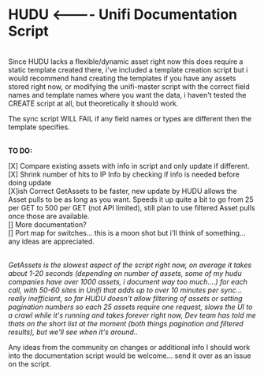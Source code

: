 <h1>HUDU <---- Unifi Documentation Script</h1><br>
Since HUDU lacks a flexible/dynamic asset right now this does require a static template created there, i've included a template creation script but i would recommend hand creating the templates if you have any assets stored right now, or modifying the unifi-master script with the correct field names and template names where you want the data, i haven't tested the CREATE script at all, but theoretically it should work.<br>

The sync script WILL FAIL if any field names or types are different then the template specifies.<br><br>

<b>TO DO:<br></b>

[X] Compare existing assets with info in script and only update if different.<br>
[X] Shrink number of hits to IP Info by checking if info is needed before doing update<br>
[X]ish Correct GetAssets to be faster, new update by HUDU allows the Asset pulls to be as long as you want.  Speeds it up quite a bit to go from 25 per GET to 500 per GET (not API limited), still plan to use filtered Asset pulls once those are available.<br>
[] More documentation?<br>
[] Port map for switches... this is a moon shot but i'll think of something... any ideas are appreciated. <br><br>

<i>GetAssets is the slowest aspect of the script right now, on average it takes about 1-20 seconds (depending on number of assets, some of my hudu companies have over 1000 assets, i document way too much....) for each call, with 50-60 sites in Unifi that adds up to over 10 minutes per sync... really inefficient, so far HUDU doesn't allow filtering of assets or setting pagination numbers so each 25 assets require one request, slows the UI to a crawl while it's running and takes forever right now, Dev team has told me thats on the short list at the moment (both things pagination and filtered results), but we'll see when it's around..</i><br>

Any ideas from the community on changes or additional info I should work into the documentation script would be welcome... send it over as an issue on the script.


